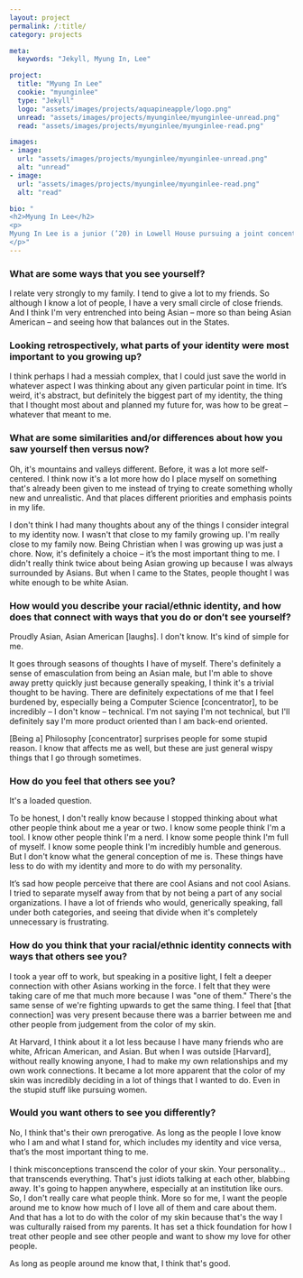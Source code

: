 ```yaml
---
layout: project
permalink: /:title/
category: projects

meta:
  keywords: "Jekyll, Myung In, Lee"

project:
  title: "Myung In Lee"
  cookie: "myunginlee"
  type: "Jekyll"
  logo: "assets/images/projects/aquapineapple/logo.png"
  unread: "assets/images/projects/myunginlee/myunginlee-unread.png"
  read: "assets/images/projects/myunginlee/myunginlee-read.png"

images:
- image:
  url: "assets/images/projects/myunginlee/myunginlee-unread.png"
  alt: "unread"
- image:
  url: "assets/images/projects/myunginlee/myunginlee-read.png"
  alt: "read"

bio: "
<h2>Myung In Lee</h2>
<p>
Myung In Lee is a junior (’20) in Lowell House pursuing a joint concentration in Philosophy and Computer Science. Before Harvard, he grew up in Asia and in New York. On campus, Myung In is a member of the Asian American Christian Fellowship (AACF) and the Harvard Korean American Association (KA).
</p>"
---
```


<h3>What are some ways that you see yourself?</h3>
<p>
I relate very strongly to my family. I tend to give a lot to my friends. So although I know a lot of people, I have a very small circle of close friends. And I think I'm very entrenched into being Asian – more so than being Asian American – and seeing how that balances out in the States.
</p>

<h3>Looking retrospectively, what parts of your identity were most important to you growing up?</h3>
<p>
I think perhaps I had a messiah complex, that I could just save the world in whatever aspect I was thinking about any given particular point in time. It’s weird, it's abstract, but definitely the biggest part of my identity, the thing that I thought most about and planned my future for, was how to be great – whatever that meant to me.
</p>

<h3>What are some similarities and/or differences about how you saw yourself then versus now?</h3>
<p>
Oh, it's mountains and valleys different. Before, it was a lot more self-centered. I think now it's a lot more how do I place myself on something that's already been given to me instead of trying to create something wholly new and unrealistic. And that places different priorities and emphasis points in my life.
</p><p>
I don't think I had many thoughts about any of the things I consider integral to my identity now. I wasn't that close to my family growing up. I'm really close to my family now. Being Christian when I was growing up was just a chore. Now, it's definitely a choice – it’s the most important thing to me. I didn't really think twice about being Asian growing up because I was always surrounded by Asians. But when I came to the States, people thought I was white enough to be white Asian.
</p>

<h3>How would you describe your racial/ethnic identity, and how does that connect with ways that you do or don’t see yourself?</h3>
<p>
Proudly Asian, Asian American [laughs]. I don't know. It's kind of simple for me.
</p><p>
It goes through seasons of thoughts I have of myself. There's definitely a sense of emasculation from being an Asian male, but I'm able to shove away pretty quickly just because generally speaking, I think it's a trivial thought to be having.
There are definitely expectations of me that I feel burdened by, especially being a Computer Science [concentrator], to be incredibly – I don't know – technical. I'm not saying I'm not technical, but I'll definitely say I'm more product oriented than I am back-end oriented.
</p><p>
[Being a] Philosophy [concentrator] surprises people for some stupid reason. I know that affects me as well, but these are just general wispy things that I go through sometimes.
</p>

<h3>How do you feel that others see you?</h3>
<p>
It's a loaded question.
</p><p>
To be honest, I don't really know because I stopped thinking about what other people think about me a year or two.
I know some people think I'm a tool. I know other people think I'm a nerd. I know some people think I'm full of myself. I know some people think I'm incredibly humble and generous. But I don't know what the general conception of me is. These things have less to do with my identity and more to do with my personality.
</p><p>
It’s sad how people perceive that there are cool Asians and not cool Asians. I tried to separate myself away from that by not being a part of any social organizations. I have a lot of friends who would, generically speaking, fall under both categories, and seeing that divide when it's completely unnecessary is frustrating.
</p>

<h3>How do you think that your racial/ethnic identity connects with ways that others see you?</h3>
<p>
I took a year off to work, but speaking in a positive light, I felt a deeper connection with other Asians working in the force. I felt that they were taking care of me that much more because I was "one of them." There's the same sense of we're fighting upwards to get the same thing. I feel that [that connection] was very present because there was a barrier between me and other people from judgement from the color of my skin.
</p><p>
At Harvard, I think about it a lot less because I have many friends who are white, African American, and Asian. But when I was outside [Harvard], without really knowing anyone, I had to make my own relationships and my own work connections. It became a lot more apparent that the color of my skin was incredibly deciding in a lot of things that I wanted to do. Even in the stupid stuff like pursuing women.
</p>

<h3>Would you want others to see you differently?</h3>
<p>
No, I think that's their own prerogative. As long as the people I love know who I am and what I stand for, which includes my identity and vice versa, that’s the most important thing to me.
</p><p>
I think misconceptions transcend the color of your skin. Your personality... that transcends everything. That's just idiots talking at each other, blabbing away. It's going to happen anywhere, especially at an institution like ours.
So, I don't really care what people think. More so for me, I want the people around me to know how much of I love all of them and care about them. And that has a lot to do with the color of my skin because that's the way I was culturally raised from my parents. It has set a thick foundation for how I treat other people and see other people and want to show my love for other people.
</p><p>
As long as people around me know that, I think that's good.
</p>
